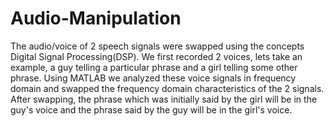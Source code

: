 # Audio-Manipulation
The audio/voice of 2 speech signals were swapped using the concepts Digital Signal Processing(DSP). We first recorded 2 voices, lets take an example, a guy telling a particular phrase and a girl telling some other phrase. Using MATLAB we analyzed these voice signals in frequency domain and swapped the frequency domain characteristics of the 2 signals. After swapping, the phrase which was initially said by the girl will be in the guy's voice and the phrase said by the guy will be in the girl's voice.
